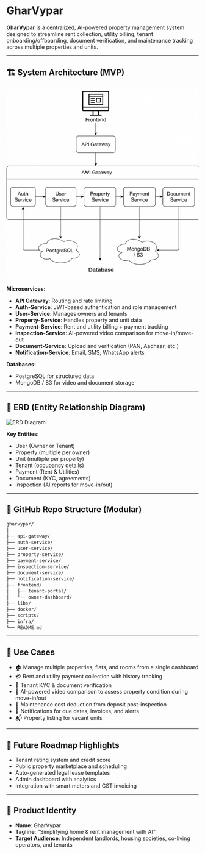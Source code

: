 
# GharVypar

**GharVypar** is a centralized, AI-powered property management system designed to streamline rent collection, utility billing, tenant onboarding/offboarding, document verification, and maintenance tracking across multiple properties and units.

---

## 🏗️ System Architecture (MVP)

![Architecture Diagram](./Centralised_Property_Management_System_Diagram.png)

**Microservices:**
- **API Gateway**: Routing and rate limiting
- **Auth-Service**: JWT-based authentication and role management
- **User-Service**: Manages owners and tenants
- **Property-Service**: Handles property and unit data
- **Payment-Service**: Rent and utility billing + payment tracking
- **Inspection-Service**: AI-powered video comparison for move-in/move-out
- **Document-Service**: Upload and verification (PAN, Aadhaar, etc.)
- **Notification-Service**: Email, SMS, WhatsApp alerts

**Databases:**
- PostgreSQL for structured data
- MongoDB / S3 for video and document storage

---

## 🧩 ERD (Entity Relationship Diagram)

![ERD Diagram](./ERD_Property_Management_System.png)

**Key Entities:**
- User (Owner or Tenant)
- Property (multiple per owner)
- Unit (multiple per property)
- Tenant (occupancy details)
- Payment (Rent & Utilities)
- Document (KYC, agreements)
- Inspection (AI reports for move-in/out)

---

## 🔁 GitHub Repo Structure (Modular)

```
gharvypar/
│
├── api-gateway/
├── auth-service/
├── user-service/
├── property-service/
├── payment-service/
├── inspection-service/
├── document-service/
├── notification-service/
├── frontend/
│   ├── tenant-portal/
│   └── owner-dashboard/
├── libs/
├── docker/
├── scripts/
├── infra/
└── README.md
```

---

## 🎯 Use Cases

- 🏠 Manage multiple properties, flats, and rooms from a single dashboard
- 💳 Rent and utility payment collection with history tracking
- 📄 Tenant KYC & document verification
- 🧠 AI-powered video comparison to assess property condition during move-in/out
- 🔁 Maintenance cost deduction from deposit post-inspection
- 📢 Notifications for due dates, invoices, and alerts
- 📬 Property listing for vacant units

---

## 🚀 Future Roadmap Highlights

- Tenant rating system and credit score
- Public property marketplace and scheduling
- Auto-generated legal lease templates
- Admin dashboard with analytics
- Integration with smart meters and GST invoicing

---

## 📌 Product Identity

- **Name**: GharVypar
- **Tagline**: "Simplifying home & rent management with AI"
- **Target Audience**: Independent landlords, housing societies, co-living operators, and tenants
